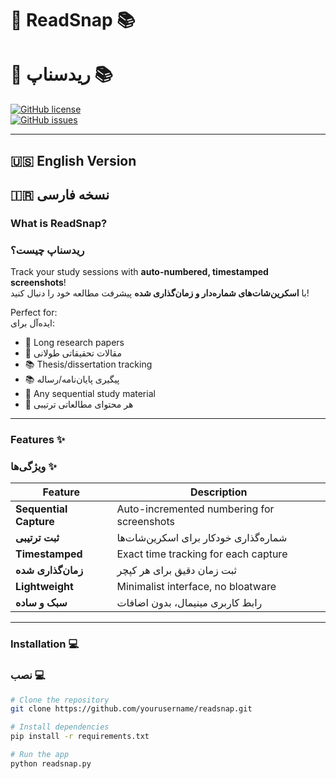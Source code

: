 # 📸 ReadSnap 📚  
# 📸 ریدسناپ 📚  

[![GitHub license](https://img.shields.io/badge/license-MIT-blue.svg)](LICENSE)  
[![GitHub issues](https://img.shields.io/github/issues/yourusername/readsnap)](https://github.com/yourusername/readsnap/issues)  

---

## 🇺🇸 English Version  
## 🇮🇷 نسخه فارسی  

### What is ReadSnap?  
### ریدسناپ چیست؟  

Track your study sessions with **auto-numbered, timestamped screenshots**!  
با **اسکرین‌شات‌های شماره‌دار و زمان‌گذاری شده** پیشرفت مطالعه خود را دنبال کنید!  

Perfect for:  
ایده‌آل برای:  
- 📖 Long research papers  
- 📖 مقالات تحقیقاتی طولانی  
- 📚 Thesis/dissertation tracking  
- 📚 پیگیری پایان‌نامه/رساله  
- 📄 Any sequential study material  
- 📄 هر محتوای مطالعاتی ترتیبی  

---

### Features ✨  
### ویژگی‌ها ✨  

| Feature                | Description                                  |
|------------------------|----------------------------------------------|
| **Sequential Capture** | Auto-incremented numbering for screenshots  |
| **ثبت ترتیبی**         | شماره‌گذاری خودکار برای اسکرین‌شات‌ها        |
| **Timestamped**        | Exact time tracking for each capture        |
| **زمان‌گذاری شده**     | ثبت زمان دقیق برای هر کپچر                 |
| **Lightweight**        | Minimalist interface, no bloatware          |
| **سبک و ساده**         | رابط کاربری مینیمال، بدون اضافات           |

---

### Installation 💻  
### نصب 💻  

```bash
# Clone the repository
git clone https://github.com/yourusername/readsnap.git

# Install dependencies
pip install -r requirements.txt

# Run the app
python readsnap.py
